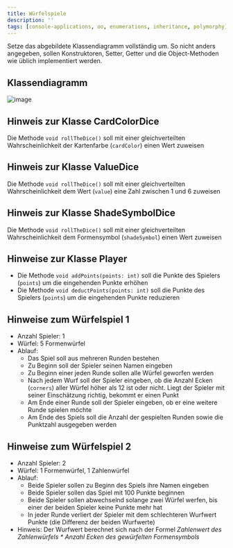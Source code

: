 ```yaml
---
title: Würfelspiele
description: ''
tags: [console-applications, oo, enumerations, inheritance, polymorphy]
---
```


Setze das abgebildete Klassendiagramm vollständig um. So nicht anders angegeben, sollen Konstruktoren, Setter, Getter und die Object-Methoden wie üblich implementiert werden.

## Klassendiagramm
![image](https://user-images.githubusercontent.com/47243617/208619514-8027fd35-0bab-424b-b5b5-c1a2497a7667.png)

## Hinweis zur Klasse CardColorDice
Die Methode `void rollTheDice()` soll mit einer gleichverteilten Wahrscheinlichkeit der Kartenfarbe (`cardColor`) einen Wert zuweisen

## Hinweis zur Klasse ValueDice
Die Methode `void rollTheDice()` soll mit einer gleichverteilten Wahrscheinlichkeit dem Wert (`value`) eine Zahl zwischen 1 und 6 zuweisen

## Hinweis zur Klasse ShadeSymbolDice
Die Methode `void rollTheDice()` soll mit einer gleichverteilten Wahrscheinlichkeit dem Formensymbol (`shadeSymbol`) einen Wert zuweisen

## Hinweise zur Klasse Player
- Die Methode `void addPoints(points: int)` soll die Punkte des Spielers (`points`) um die eingehenden Punkte erhöhen
- Die Methode `void deductPoints(points: int)` soll die Punkte des Spielers (`points`) um die eingehenden Punkte reduzieren

## Hinweise zum Würfelspiel 1
- Anzahl Spieler: 1
- Würfel: 5 Formenwürfel
- Ablauf:
    - Das Spiel soll aus mehreren Runden bestehen
    - Zu Beginn soll der Spieler seinen Namen eingeben
    - Zu Beginn einer jeden Runde sollen alle Würfel geworfen werden
    - Nach jedem Wurf soll der Spieler eingeben, ob die Anzahl Ecken (`corners`) aller Würfel höher als 12 ist oder nicht. Liegt der Spieler mit seiner Einschätzung richtig, bekommt er einen Punkt
    - Am Ende einer Runde soll der Spieler eingeben, ob er eine weitere Runde spielen möchte
    - Am Ende des Spiels soll die Anzahl der gespielten Runden sowie die Punktzahl ausgegeben werden

## Hinweise zum Würfelspiel 2
- Anzahl Spieler: 2
- Würfel: 1 Formenwürfel, 1 Zahlenwürfel
- Ablauf:
    - Beide Spieler sollen zu Beginn des Spiels ihre Namen eingeben
    - Beide Spieler sollen das Spiel mit 100 Punkte beginnen
    - Beide Spieler sollen abwechselnd solange zwei Würfel werfen, bis einer der beiden Spieler keine Punkte mehr hat
    - In jeder Runde verliert der Spieler mit dem schlechteren Wurfwert Punkte (die Differenz der beiden Wurfwerte)
- Hinweis: Der Wurfwert berechnet sich nach der Formel _Zahlenwert des Zahlenwürfels * Anzahl Ecken des gewürfelten Formensymbols_
